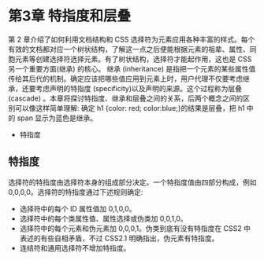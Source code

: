 # 第3章 特指度和层叠

第 2 章介绍了如何利用文档结构和 CSS 选择符为元素应用各种丰富的样式。每个有效的文档都对应一个树状结构，了解这一点之后便能根据元素的祖辈、属性、同胞元素等创建选择符选择元素。有了树状结构，选择符才能起作用，这也是 CSS 另一个重要方面(继承) 的核心。
继承 (inheritance) 是指把一个元素的某些属性值传给其后代的机制。确定应该把哪些值应用到元素上时，用户代理不仅要考虑继承，还要考虑声明的特指度 (specificity)以及声明的来源。这个过程称为层叠 (cascade) 。本章将探讨特指度、继承和层叠之间的关系，后两个概念之间的区别可以像这样简单理解: 确定 h1 {color: red; color:blue;}的结果是层叠，把 h1 中的 span 显示为蓝色是继承。

- 特指度

## 特指度

选择符的特指度由选择符本身的组成部分决定。一个特指度值由四部分构成，例如0,0,0,0。选择符的特指度通过下述规则确定:
- 选择符中的每个 ID 属性值加 0,1,0,0。
- 选择符中的每个类属性值、属性选择或伪类加 0,0,1,0。
- 选择符中的每个元素和伪元素加 0,0,0,1。伪类到底有没有特指度在 CSS2 中表述的有些自相矛盾，不过 CSS2.1 明确指出，伪元素有特指度。
- 连结符和通用选择符不增加特指度。

